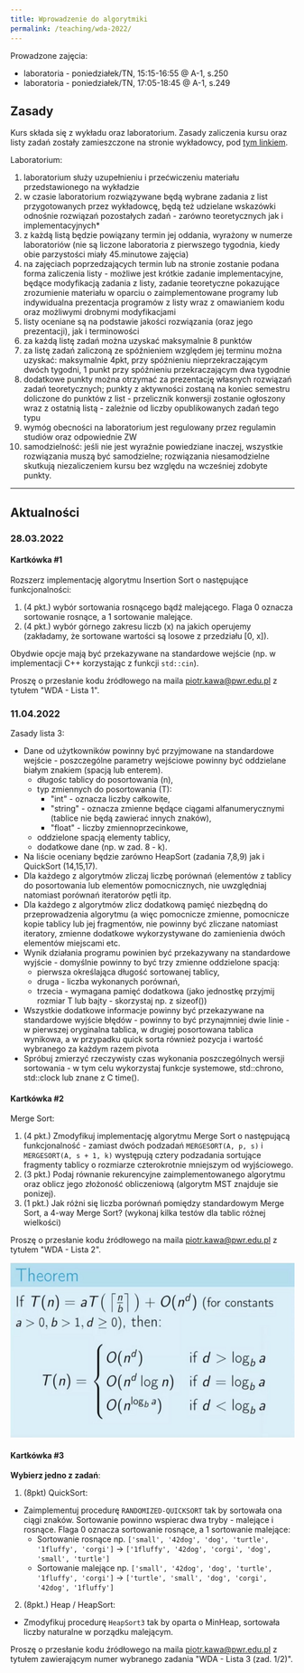 ```yaml
---
title: Wprowadzenie do algorytmiki
permalink: /teaching/wda-2022/
---
```


Prowadzone zajęcia:
* laboratoria - poniedziałek/TN, 15:15-16:55 @ A-1, s.250
* laboratoria - poniedziałek/TN, 17:05-18:45 @ A-1, s.249


## Zasady   
Kurs składa się z wykładu oraz laboratorium. Zasady zaliczenia kursu oraz listy zadań zostały zamieszczone na stronie wykładowcy, pod [tym linkiem](http://prac.im.pwr.wroc.pl/~zeberski/teaching/teaching.html). 

Laboratorium:
1. laboratorium służy uzupełnieniu i przećwiczeniu materiału przedstawionego na wykładzie
2. w czasie laboratorium rozwiązywane będą wybrane zadania z list przygotowanych przez wykładowcę, będą też udzielane wskazówki odnośnie rozwiązań pozostałych zadań - zarówno teoretycznych jak i implementacyjnych*
3. z każdą listą będzie powiązany termin jej oddania, wyrażony w numerze laboratoriów (nie są liczone laboratoria z pierwszego tygodnia, kiedy obie parzystości miały 45.minutowe zajęcia)
4. na zajęciach poprzedzających termin lub na stronie zostanie podana forma zaliczenia listy - możliwe jest krótkie zadanie implementacyjne, będące modyfikacją zadania z listy, zadanie teoretyczne pokazujące zrozumienie materiału w oparciu o zaimplementowane programy lub indywidualna prezentacja programów z listy wraz z omawianiem kodu oraz możliwymi drobnymi modyfikacjami
5. listy oceniane są na podstawie jakości rozwiązania (oraz jego prezentacji), jak i terminowości
6. za każdą listę zadań można uzyskać maksymalnie 8 punktów
7. za listę zadań zaliczoną ze spóźnieniem względem jej terminu można uzyskać: maksymalnie 4pkt, przy spóźnieniu nieprzekraczającym dwóch tygodni, 1 punkt przy spóźnieniu przekraczającym dwa tygodnie
8. dodatkowe punkty można otrzymać za prezentację własnych rozwiązań zadań teoretycznych; punkty z aktywności zostaną na koniec semestru doliczone do punktów z list - przelicznik konwersji zostanie ogłoszony wraz z ostatnią listą - zależnie od liczby opublikowanych zadań tego typu
9. wymóg obecności na laboratorium jest regulowany przez regulamin studiów oraz odpowiednie ZW
10. samodzielność: jeśli nie jest wyraźnie powiedziane inaczej, wszystkie rozwiązania muszą być samodzielne; rozwiązania niesamodzielne skutkują niezaliczeniem kursu bez względu na wcześniej zdobyte punkty.

___
## Aktualności
### 28.03.2022

#### Kartkówka #1
Rozszerz implementację algorytmu Insertion Sort o następujące funkcjonalności:

1. (4 pkt.) wybór sortowania rosnącego bądź malejącego. Flaga 0 oznacza sortowanie rosnące, a 1 sortowanie malejące.
2. (4 pkt.) wybór górnego zakresu liczb (x) na jakich operujemy (zakładamy, że sortowane wartości są losowe z przedziału [0, x]).

Obydwie opcje mają być przekazywane na standardowe wejście (np. w implementacji C++ korzystając z funkcji `std::cin`).

Proszę o przesłanie kodu źródłowego na maila piotr.kawa@pwr.edu.pl z tytułem "WDA - Lista 1".

### 11.04.2022

Zasady lista 3:
* Dane od użytkowników powinny być przyjmowane na standardowe wejście - poszczególne parametry wejściowe powinny być oddzielane białym znakiem (spacją lub enterem).
    * długośc tablicy do posortowania (n),
    * typ zmiennych do posortowania (T):
      * "int" - oznacza liczby całkowite,
      * "string" - oznacza zmienne będące ciągami alfanumerycznymi (tablice nie będą zawierać innych znaków),
      * "float" - liczby zmiennoprzecinkowe,
    * oddzielone spacją elementy tablicy,
    * dodatkowe dane (np. w zad. 8 - k).
* Na liście oceniany będzie zarówno HeapSort (zadania 7,8,9) jak i QuickSort (14,15,17).
* Dla każdego z algorytmów zliczaj liczbę porównań (elementów z tablicy do posortowania lub elementów pomocnicznych, nie uwzględniaj natomiast porównań iteratorów pętli itp.
* Dla każdego z algorytmów zlicz dodatkową pamięć niezbędną do przeprowadzenia algorytmu (a więc pomocnicze zmienne, pomocnicze kopie tablicy lub jej fragmentów, nie powinny być zliczane natomiast iteratory, zmienne dodatkowe wykorzystywane do zamienienia dwóch elementów miejscami etc. 
* Wynik działania programu powinien być przekazywany na standardowe wyjście - domyślnie powinny to być trzy zmienne oddzielone spacją: 
  * pierwsza określająca długość sortowanej tablicy,
  * druga - liczba wykonanych porównań,
  * trzecia - wymagana pamięć dodatkowa (jako jednostkę przyjmij rozmiar T lub bajty - skorzystaj np. z sizeof())
* Wszystkie dodatkowe informacje powinny być przekazywane na standardowe wyjście błędów - powinny to być przynajmniej dwie linie - w pierwszej oryginalna tablica, w drugiej posortowana tablica wynikowa, a w przypadku quick sorta również pozycja i wartość wybranego za każdym razem pivota
* Spróbuj zmierzyć rzeczywisty czas wykonania poszczególnych wersji sortowania - w tym celu wykorzystaj funkcje systemowe, std::chrono, std::clock lub znane z C time().

#### Kartkówka #2
Merge Sort: 
1. (4 pkt.) Zmodyfikuj implementację algorytmu Merge Sort o następującą funkcjonalność - zamiast dwóch podzadań `MERGESORT(A, p, s)` i `MERGESORT(A, s + 1, k)` występują cztery podzadania sortujące fragmenty tablicy o rozmiarze czterokrotnie mniejszym od wyjściowego.
2. (3 pkt.) Podaj równanie rekurencyjne zaimplementowanego algorytmu oraz oblicz jego złożoność obliczeniową (algorytm MST znajduje sie ponizej).
3. (1 pkt.) Jak różni się liczba porównań pomiędzy standardowym Merge Sort, a 4-way Merge Sort? (wykonaj kilka testów dla tablic różnej wielkości)

Proszę o przesłanie kodu źródłowego na maila piotr.kawa@pwr.edu.pl z tytułem "WDA - Lista 2".

![Master Theorem](/assets/master_theorem.png)

#### Kartkówka #3

**Wybierz jedno z zadań**:
1. (8pkt) QuickSort:
  * Zaimplementuj procedurę `RANDOMIZED-QUICKSORT` tak by sortowała ona ciągi znaków. Sortowanie powinno wspierac dwa tryby - malejące i rosnące. Flaga 0 oznacza sortowanie rosnące, a 1 sortowanie malejące:
    * Sortowanie rosnące np. `['small', '42dog', 'dog', 'turtle', '1fluffy', 'corgi']` -> `['1fluffy', '42dog', 'corgi', 'dog', 'small', 'turtle']`
    * Sortowanie malejące np. `['small', '42dog', 'dog', 'turtle', '1fluffy', 'corgi']` -> `['turtle', 'small', 'dog', 'corgi', '42dog', '1fluffy']`

2. (8pkt.) Heap / HeapSort:
  * Zmodyfikuj procedurę `HeapSort3` tak by oparta o MinHeap, sortowała liczby naturalne w porządku malejącym.

Proszę o przesłanie kodu źródłowego na maila piotr.kawa@pwr.edu.pl z tytułem zawierającym numer wybranego zadania "WDA - Lista 3 (zad. 1/2)".
